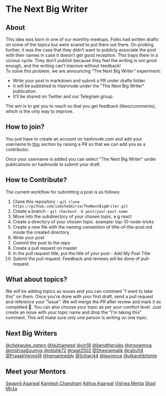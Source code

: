 # The Next Big Writer

## About

This idea was born in one of our monthly meetups. Folks had written drafts on some of the topics but were scared to put them out there. On probing further, it was the case that they didn’t want to publicly associate the post with their names in case it doesn’t get good reception. This traps them in a vicious cycle: They don’t publish because they feel the writing is not good enough, and the writing can’t improve without feedback!  
To solve this problem, we are announcing “The Next Big Writer” experiment:

* Write your post in markdown and submit a PR under drafts folder.
* It will be published to Hashnode under the "The Next Big Writer" publication.
* It’ll be shared on Twitter and our Telegram group.

The aim is to get you to reach so that you get feedback (likes/comments), which is the only way to improve.

## How to join?

You just have to create an account on hashnode.com and add your username to [this](next-big-writers) section by raising a PR so that we can add you as a contributor.  

Once your username is added you can select "The Next Big Writer" under publications on hashnode to submit your draft.

## How to Contribute?

The current workflow for submitting a post is as follows:

1. Clone this repository - `git clone https://github.com/iamshadmirza/TheNextBigWriter.git`
2. Create a branch - `git checkout -b post/your-post-name`
3. Move into the subdirectory of your chosen topic, e.g react
4. Create a directory of your chosen topic. example: top-10-node-tricks
5. Create a new file with the naming convention of title-of-the-post.md inside the created directory.
6. Write your post
7. Commit the post to the repo
8. Create a pull request on master
9. In the pull request title, put the title of your post - Add My Post Title
10. Submit the pull request. Feedback and reviews will be done of pull-request. 

## What about topics?

We will be adding topics as issues and you can comment "I want to take this" on them. Once you're done with your first draft, send a pull request and reference your "issue". We will merge the PR after review and mark it as completed 🎉.
You can also choose your topic as per your comfort level. Just create an issue with your topic name and drop the "I'm taking this" comment. This will make sure only one person is writing on one topic.

## Next Big Writers

[@chekwube_peters](https://hashnode.com/@chekwube_peters)
[@faizhameed](https://hashnode.com/@faizhameed)
[@vin18](https://hashnode.com/@vin18)
[@bendtherules](https://hashnode.com/@bendtherules)
[@imsowmiya](https://hashnode.com/@imsowmiya)
[@mishraaSoumya](https://hashnode.com/@mishraaSoumya)
[@nitishk72](https://hashnode.com/@nitishk72)
[@rajat2502](https://hashnode.com/@rajat2502)
[@Dheerajmalik](https://hashnode.com/@Dheerajmalik)
[@rahul14](https://hashnode.com/@rahul14)
[@PragatiVerma18](https://hashnode.com/@PragatiVerma18)
[@hemantreddy](https://hashnode.com/@hemantreddy)
[@Srihari44](https://hashnode.com/@Srihari44)
[@lawrence](https://hashnode.com/@lawrence)
[@utkarshbhimte](https://hashnode.com/@utkarshbhimte)

## Meet your Mentors

[Swapnil Agarwal](https://twitter.com/SwapAgarwal)
[Kamlesh Chandnani](https://twitter.com/_kamlesh_)
[Aditya Agarwal](https://twitter.com/dev__adi)
[Vishwa Mehta](https://twitter.com/VishwaMehta30)
[Shad Mirza](https://twitter.com/iamshadmirza)
